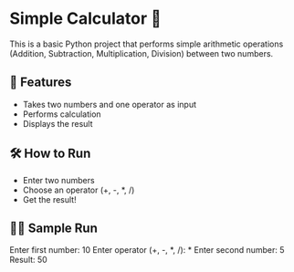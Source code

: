 # Simple Calculator 🔢

This is a basic Python project that performs simple arithmetic operations (Addition, Subtraction, Multiplication, Division) between two numbers.

## 🔹 Features
- Takes two numbers and one operator as input
- Performs calculation
- Displays the result

## 🛠 How to Run
- Enter two numbers
- Choose an operator (+, -, *, /)
- Get the result!

## 👩‍💻 Sample Run
Enter first number: 10
Enter operator (+, -, *, /): *
Enter second number: 5
Result: 50
